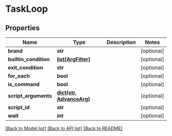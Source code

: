 # TaskLoop

## Properties
Name | Type | Description | Notes
------------ | ------------- | ------------- | -------------
**brand** | **str** |  | [optional] 
**builtin_condition** | [**list[ArgFilter]**](ArgFilter.md) |  | [optional] 
**exit_condition** | **str** |  | [optional] 
**for_each** | **bool** |  | [optional] 
**is_command** | **bool** |  | [optional] 
**script_arguments** | [**dict(str, AdvanceArg)**](AdvanceArg.md) |  | [optional] 
**script_id** | **str** |  | [optional] 
**wait** | **int** |  | [optional] 

[[Back to Model list]](../README.md#documentation-for-models) [[Back to API list]](../README.md#documentation-for-api-endpoints) [[Back to README]](../README.md)



